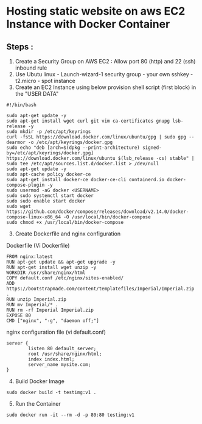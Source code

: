 # Hosting static website on aws EC2 Instance with Docker Container

## Steps : 

1. Create a Security Group on AWS EC2 :  Allow port 80 (http) and 22 (ssh) inbound rule
2. Use Ubutu linux - Launch-wizard-1 security group - your own sshkey - t2.micro - spot instance
3. Create an EC2 Instance using below provision shell script (first block) in the "USER DATA" 
 
```  
#!/bin/bash

sudo apt-get update -y
sudo apt-get install wget curl git vim ca-certificates gnupg lsb-release -y
sudo mkdir -p /etc/apt/keyrings
curl -fsSL https://download.docker.com/linux/ubuntu/gpg | sudo gpg --dearmor -o /etc/apt/keyrings/docker.gpg
sudo echo "deb [arch=$(dpkg --print-architecture) signed-by=/etc/apt/keyrings/docker.gpg] https://download.docker.com/linux/ubuntu $(lsb_release -cs) stable" | sudo tee /etc/apt/sources.list.d/docker.list > /dev/null
sudo apt-get update -y
sudo apt-cache policy docker-ce
sudo apt-get install docker-ce docker-ce-cli containerd.io docker-compose-plugin -y
sudo usermod -aG docker <USERNAME>
sudo sudo systemctl start docker
sudo sudo enable start docker
sudo wget https://github.com/docker/compose/releases/download/v2.14.0/docker-compose-linux-x86_64 -O /usr/local/bin/docker-compose
sudo chmod +x /usr/local/bin/docker-compose
```  

3. Create Dockerfile and nginx configuration   

Dockerfile (Vi Dockerfile) 

```
FROM nginx:latest
RUN apt-get update && apt-get upgrade -y
RUN apt-get install wget unzip -y
WORKDIR /usr/share/nginx/html
COPY default.conf /etc/nginx/sites-enabled/
ADD https://bootstrapmade.com/content/templatefiles/Imperial/Imperial.zip .
RUN unzip Imperial.zip 
RUN mv Imperial/* .
RUN rm -rf Imperial Imperial.zip
EXPOSE 80
CMD ["nginx", "-g", "daemon off;"]
```  

nginx configuration file  (vi default.conf)

```
server {
        listen 80 default_server;
        root /usr/share/nginx/html;
        index index.html;
        server_name mysite.com;
}
```  

4. Build Docker Image   

```
sudo docker build -t testimg:v1 . 
```  

5. Run the Container  

```
sudo docker run -it --rm -d -p 80:80 testimg:v1  
```
